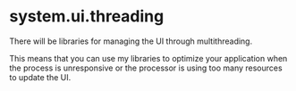 # system.ui.threading
There will be libraries for managing the UI through multithreading.

This means that you can use my libraries to optimize your application when the process is unresponsive or the processor is using too many resources to update the UI.


